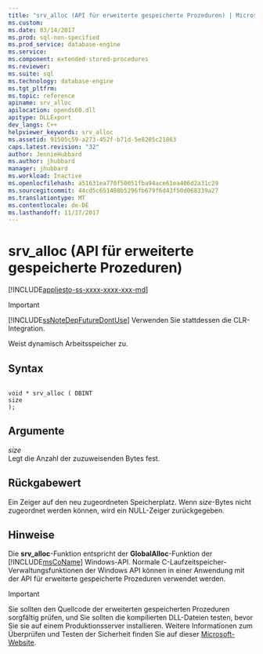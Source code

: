 ```yaml
---
title: "srv_alloc (API für erweiterte gespeicherte Prozeduren) | Microsoft-Dokumentation"
ms.custom: 
ms.date: 03/14/2017
ms.prod: sql-non-specified
ms.prod_service: database-engine
ms.service: 
ms.component: extended-stored-procedures
ms.reviewer: 
ms.suite: sql
ms.technology: database-engine
ms.tgt_pltfrm: 
ms.topic: reference
apiname: srv_alloc
apilocation: opends60.dll
apitype: DLLExport
dev_langs: C++
helpviewer_keywords: srv_alloc
ms.assetid: 91505c59-a273-452f-b71d-5e8205c21863
caps.latest.revision: "32"
author: JennieHubbard
ms.author: jhubbard
manager: jhubbard
ms.workload: Inactive
ms.openlocfilehash: a51631ea770f50051fba94ace61ea406d2a31c29
ms.sourcegitcommit: 44cd5c651488b5296fb679f6d43f50d068339a27
ms.translationtype: MT
ms.contentlocale: de-DE
ms.lasthandoff: 11/17/2017
---
```

# <a name="srvalloc-extended-stored-procedure-api"></a>srv_alloc (API für erweiterte gespeicherte Prozeduren)
[!INCLUDE[appliesto-ss-xxxx-xxxx-xxx-md](../../includes/appliesto-ss-xxxx-xxxx-xxx-md.md)]
    
> [!IMPORTANT]  
>  [!INCLUDE[ssNoteDepFutureDontUse](../../includes/ssnotedepfuturedontuse-md.md)] Verwenden Sie stattdessen die CLR-Integration.  
  
 Weist dynamisch Arbeitsspeicher zu.  
  
## <a name="syntax"></a>Syntax  
  
```  
  
void * srv_alloc ( DBINT  
size  
);  
```  
  
## <a name="arguments"></a>Argumente  
 *size*  
 Legt die Anzahl der zuzuweisenden Bytes fest.  
  
## <a name="returns"></a>Rückgabewert  
 Ein Zeiger auf den neu zugeordneten Speicherplatz. Wenn *size*-Bytes nicht zugeordnet werden können, wird ein NULL-Zeiger zurückgegeben.  
  
## <a name="remarks"></a>Hinweise  
 Die **srv_alloc**-Funktion entspricht der **GlobalAlloc**-Funktion der [!INCLUDE[msCoName](../../includes/msconame-md.md)] Windows-API. Normale C-Laufzeitspeicher-Verwaltungsfunktionen der Windows API können in einer Anwendung mit der API für erweiterte gespeicherte Prozeduren verwendet werden.  
  
> [!IMPORTANT]  
>  Sie sollten den Quellcode der erweiterten gespeicherten Prozeduren sorgfältig prüfen, und Sie sollten die kompilierten DLL-Dateien testen, bevor Sie sie auf einem Produktionsserver installieren. Weitere Informationen zum Überprüfen und Testen der Sicherheit finden Sie auf dieser [Microsoft-Website](http://go.microsoft.com/fwlink/?LinkID=54761&amp;clcid=0x409http://msdn.microsoft.com/security/).  
  
  
